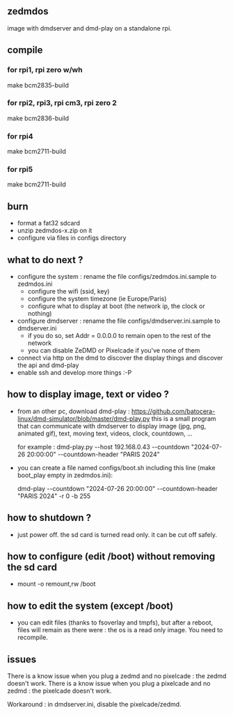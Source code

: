 ## zedmdos
image with dmdserver and dmd-play on a standalone rpi.

## compile

### for rpi1, rpi zero w/wh
make bcm2835-build

### for rpi2, rpi3, rpi cm3, rpi zero 2
make bcm2836-build

### for rpi4
make bcm2711-build

### for rpi5
make bcm2711-build

## burn
- format a fat32 sdcard
- unzip zedmdos-x.zip on it
- configure via files in configs directory

## what to do next ?
- configure the system : rename the file configs/zedmdos.ini.sample to zedmdos.ini
  - configure the wifi (ssid, key)
  - configure the system timezone (ie Europe/Paris)
  - configure what to display at boot (the network ip, the clock or nothing)
- configure dmdserver : rename the file configs/dmdserver.ini.sample to dmdserver.ini
  - if you do so, set Addr = 0.0.0.0 to remain open to the rest of the network
  - you can disable ZeDMD or Pixelcade if you've none of them
- connect via http on the dmd to discover the display things and discover the api and dmd-play
- enable ssh and develop more things :-P

## how to display image, text or video ?
- from an other pc, download dmd-play : https://github.com/batocera-linux/dmd-simulator/blob/master/dmd-play.py
  this is a small program that can communicate with dmdserver to display image (jpg, png, animated gif), text, moving text, videos, clock, countdown, ...

  for example : dmd-play.py --host 192.168.0.43 --countdown "2024-07-26 20:00:00" --countdown-header "PARIS 2024"

- you can create a file named configs/boot.sh including this line (make boot_play empty in zedmdos.ini):

  dmd-play --countdown "2024-07-26 20:00:00" --countdown-header "PARIS 2024" -r 0 -b 255

## how to shutdown ?
- just power off. the sd card is turned read only. it can be cut off safely.

## how to configure (edit /boot) without removing the sd card
- mount -o remount,rw /boot

## how to edit the system (except /boot)
- you can edit files (thanks to fsoverlay and tmpfs), but after a reboot, files will remain as there were : the os is a read only image. You need to recompile.

## issues
There is a know issue when you plug a zedmd and no pixelcade : the zedmd doesn't work.
There is a know issue when you plug a pixelcade and no zedmd : the pixelcade doesn't work.

Workaround : in dmdserver.ini, disable the pixelcade/zedmd.
